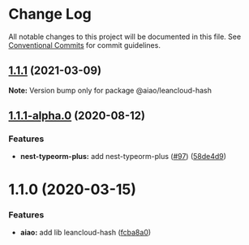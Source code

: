 # Change Log

All notable changes to this project will be documented in this file.
See [Conventional Commits](https://conventionalcommits.org) for commit guidelines.

## [1.1.1](https://github.com/aiao-io/aiao/compare/@aiao/leancloud-hash@1.1.1-alpha.0...@aiao/leancloud-hash@1.1.1) (2021-03-09)

**Note:** Version bump only for package @aiao/leancloud-hash

## [1.1.1-alpha.0](https://github.com/aiao-io/aiao/compare/@aiao/leancloud-hash@1.1.0...@aiao/leancloud-hash@1.1.1-alpha.0) (2020-08-12)

### Features

- **nest-typeorm-plus:** add nest-typeorm-plus ([#97](https://github.com/aiao-io/aiao/issues/97)) ([58de4d9](https://github.com/aiao-io/aiao/commit/58de4d9f6595824d86f59d4018ea4065c84f58fa))

# 1.1.0 (2020-03-15)

### Features

- **aiao:** add lib leancloud-hash ([fcba8a0](https://github.com/aiao-io/aiao/commit/fcba8a08ada67b9054f7adc6369a4bcc8a4c06a0))
